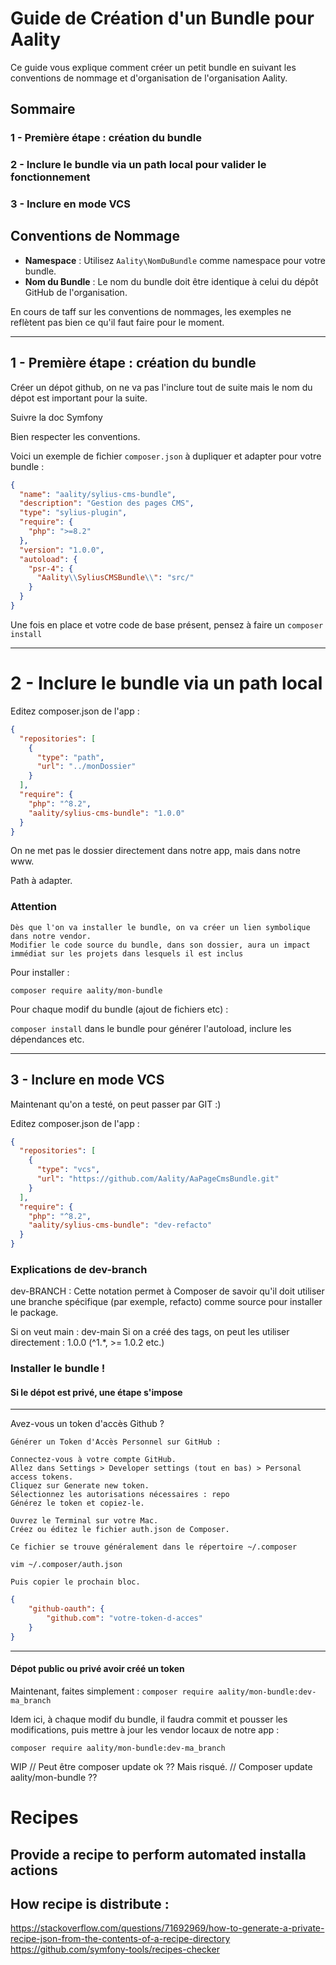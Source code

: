 # Guide de Création d'un Bundle pour Aality

Ce guide vous explique comment créer un petit bundle en suivant les conventions de nommage et d'organisation de l'organisation Aality.

## Sommaire
### 1 - Première étape : création du bundle
### 2 - Inclure le bundle via un path local pour valider le fonctionnement
### 3 - Inclure en mode VCS


## Conventions de Nommage

- **Namespace** : Utilisez `Aality\NomDuBundle` comme namespace pour votre bundle.
- **Nom du Bundle** : Le nom du bundle doit être identique à celui du dépôt GitHub de l'organisation.


En cours de taff sur les conventions de nommages, les exemples ne reflètent pas bien ce qu'il faut faire pour le moment.

---
## 1 - Première étape : création du bundle

Créer un dépot github, on ne va pas l'inclure tout de suite mais le nom du dépot est important pour la suite.

Suivre la doc Symfony

Bien respecter les conventions.

Voici un exemple de fichier `composer.json` à dupliquer et adapter pour votre bundle :

```json
{
  "name": "aality/sylius-cms-bundle",
  "description": "Gestion des pages CMS",
  "type": "sylius-plugin",
  "require": {
    "php": ">=8.2"
  },
  "version": "1.0.0",
  "autoload": {
    "psr-4": {
      "Aality\\SyliusCMSBundle\\": "src/"
    }
  }
}

```

Une fois en place et votre code de base présent, pensez à faire un ``composer install``

---
# 2 - Inclure le bundle via un path local


Editez composer.json de l'app :

```json
{
  "repositories": [
    {
      "type": "path",
      "url": "../monDossier"
    }
  ],
  "require": {
    "php": "^8.2",
    "aality/sylius-cms-bundle": "1.0.0"
  }
}
````

On ne met pas le dossier directement dans notre app, mais dans notre www. 

Path à adapter.

### Attention 
```text 
Dès que l'on va installer le bundle, on va créer un lien symbolique dans notre vendor.
Modifier le code source du bundle, dans son dossier, aura un impact immédiat sur les projets dans lesquels il est inclus
````
Pour installer : 

``composer require aality/mon-bundle``

Pour chaque modif du bundle (ajout de fichiers etc) : 

``composer install`` dans le bundle pour générer l'autoload, inclure les dépendances etc.


---

## 3 - Inclure en mode VCS

Maintenant qu'on a testé, on peut passer par GIT :)

Editez composer.json de l'app : 

```json
{
  "repositories": [
    {
      "type": "vcs",
      "url": "https://github.com/Aality/AaPageCmsBundle.git"
    }
  ],
  "require": {
    "php": "^8.2",
    "aality/sylius-cms-bundle": "dev-refacto"
  }
}
````

### Explications de dev-branch
dev-BRANCH : Cette notation permet à Composer de savoir qu'il doit utiliser une branche spécifique (par exemple, refacto) comme source pour installer le package.

Si on veut main : dev-main
Si on a créé des tags, on peut les utiliser directement : 1.0.0 (^1.*, >= 1.0.2 etc.)

### Installer le bundle !


#### Si le dépot est privé, une étape s'impose

---
Avez-vous un token d'accès Github ?

```
Générer un Token d'Accès Personnel sur GitHub :

Connectez-vous à votre compte GitHub.
Allez dans Settings > Developer settings (tout en bas) > Personal access tokens.
Cliquez sur Generate new token.
Sélectionnez les autorisations nécessaires : repo 
Générez le token et copiez-le. 

Ouvrez le Terminal sur votre Mac.
Créez ou éditez le fichier auth.json de Composer.

Ce fichier se trouve généralement dans le répertoire ~/.composer

vim ~/.composer/auth.json

Puis copier le prochain bloc.
```


```json
{
    "github-oauth": {
        "github.com": "votre-token-d-acces"
    }
}
```

---
#### Dépot public ou privé avoir créé un token

Maintenant, faites simplement : 
``composer require aality/mon-bundle:dev-ma_branch``


Idem ici, à chaque modif du bundle, il faudra commit et pousser les modifications, puis mettre à jour les vendor locaux de notre app : 

``composer require aality/mon-bundle:dev-ma_branch``


WIP
// Peut être composer update ok ?? Mais risqué.
// Composer update aality/mon-bundle ??


# Recipes

## Provide a recipe to perform automated installa actions

## How recipe is distribute : 
https://stackoverflow.com/questions/71692969/how-to-generate-a-private-recipe-json-from-the-contents-of-a-recipe-directory
https://github.com/symfony-tools/recipes-checker

